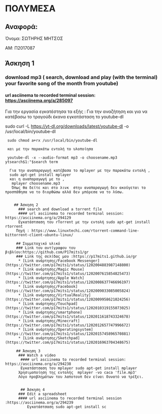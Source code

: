 # ΠΟΛΥΜΕΣΑ 

  ## Αναφορά:

Όνομα: ΣΩΤΗΡΗΣ ΜΗΤΣΟΣ

AM: Π2017087


  ## Άσκηση 1 
   ### download mp3 ( search, download and play (with the terminal) your favorite song of the month from youtube)
   #### url asciinema to recorded terminal session: https://asciinema.org/a/285097
   Για την εργασία εγκατέστησα τα εξής : 
   Για την αναζήτηση και για να κατέβασω το τραγούδι έκανα εγκατάσταση το youtube-dl 
   
   sudo curl -L https://yt-dl.org/downloads/latest/youtube-dl -o /usr/local/bin/youtube-dl

     sudo chmod a+rx /usr/local/bin/youtube-dl
     
     και με την παρακάτω εντολή το υλοποίησα
     
     youtube-dl -x --audio-format mp3 -o choosename.mp3 ytsearch$1:"$search term
      
      Για την αναπαραγωγή κατέβασα το mplayer με την παρακάτω εντολή ,
      sudo apt-get install mplayer 
      και η αναπαραγωγή με το ,
       mplayer choosename.mp3
       Όπως θα δείτε και στο λινκ  στην αναπαραγωγή δεν ακούγεται το προσπάθησα να το διορθώσω αλλά δεν μπόρεσα να το λύσω.
       
       
        ## Άσκηση 2
          ### search and download a torrent file
          #### url asciinema to recorded terminal session: https://asciinema.org/a/294129
          Εγκατάστσαση του rTorrent με την εντολή sudo apt-get install rtorrent
         Πηγή : https://www.linuxtechi.com/rtorrent-command-line-bittorrent-client-ubuntu-linux/
         
         ## Συμμετοχικό υλικό
         ### Link του αντίγραφου του βιβλίου:https://github.com/P17mits1/gr
         ### Link της σελίδας μου :https://p17mits1.github.io/gr
          * [Link ανάρτησης/Facebook Messenger](https://twitter.com/p17mits1/status/1202004883987148800)
          * [Link ανάρτησης/Magic Mouse](https://twitter.com/p17mits1/status/1202007615854825473)
          * [Link ανάρτησης/Apple Watch](https://twitter.com/p17mits1/status/1202008637746696197)
          * [Link ανάρτησης/Facebook](https://twitter.com/p17mits1/status/1202009033085005824)
          * [Link ανάρτησης/VirtualReality](https://twitter.com/p17mits1/status/1202009958621024256)
          * [Link ανάρτησης/Touchpad](https://twitter.com/p17mits1/status/1202010319155073025)
          * [Link ανάρτησης/smartphone](https://twitter.com/p17mits1/status/1202011618743324678)
          * [Link ανάρτησης/Minecraft](https://twitter.com/p17mits1/status/1202012657747996672)
          * [Link ανάρτησης/Operatingsystem](https://twitter.com/p17mits1/status/1202015745896570881)
          * [Link ανάρτησης/Sketchpad](https://twitter.com/p17mits1/status/1202016963704348675)
          
         ## Άσκηση 3
          ### Watch a video
           #### url asciinema to recorded terminal session: https://asciinema.org/a/294238
           Εγκατάστσαση του mplayer sudo apt-get install mplayer
          Χρησιμοποίηση της εντολής  mplayer -vo caca 'file.mp3' 
          Λόγο προβλημάτων του λαποτουπ δεν είναι δυνατό να τρέξει.
          
          
           ## Άσκηση 4
          ### Edit a spreadsheet
          #### url asciinema to recorded terminal session :https://asciinema.org/a/294239
              Εγκατάστσαση sudo apt-get install sc
